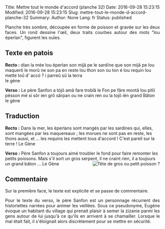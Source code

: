 Title: Mettre tout le monde d'accord (planche 32)
Date: 2016-09-28 15:23:15
Modified: 2016-09-28 15:23:15
Slug: mettre-tout-le-monde-d-accord-planche-32
Summary: 
Author: None
Lang: fr
Status: published

<p style="text-align:justify;">Planche très sombre, découpée en forme de poisson et gravée sur les deux faces. Un rond dessine l'œil, deux traits courbes autour des mots "lou éperlan", figurent les ouïes.</p>
<img style="float: left;" alt="" src="{static}/images/planche_32.png"> <img style="float: right;" alt="" src="{static}/images/planche_32_verso.png">

## Texte en patois
**Recto :** dian la mée lou éperlan son mijâ pe le sardïne que son mijâ pe lou maquerô le morû ne son pa en  reste lou thon son ou ton é lou  requin lou mette toû d’ accó ? i parreû sû la terra    
      le gène

**Verso :** Le père Sanfon a tójô amâ fare troblâ le Fon pe fâre montâ lou pitïi pésson mé si sôr ien grô  sârpan ou ne crain ren ou la tojô ién grand Bâton    	
				  le gène

## Traduction
**Recto :** Dans la mer, les éperlans sont mangés par les sardines qui, elles, sont mangées par les maquereaux ; les morues ne sont pas en reste, les thons aussi, et ... les requins les mettent tous d'accord !  C'est pareil sur la terre ! 
Le Gène

**Verso :** Père Sanfon a toujours aimé troubler le fond pour faire remonter les petits poissons. Mais s'il sort un gros serpent, il ne craint rien, il a toujours un grand bâton ...
Le Gène<img style="float: right;" alt="Tête de gros ou petit poisson ?" src="{static}/images/planche_32_dessin.png">

## Commentaire
Sur la première face, le texte est explicite et se passe de commentaire.

<p style="text-align:justify;">Pour le texte du verso, le père Sanfon est un personnage récurrent des historiettes narrées pour animer les veillées. Sous ce pseudonyme, Eugène évoque un habitant  du village qui prenait plaisir à semer la zizanie parmi les gens autour de lui jusqu'à ce qu'ils en arrivent à se chamailler. Lorsque le mal était fait, il s'éloignait alors discrètement pour se mettre en sécurité.</p>
